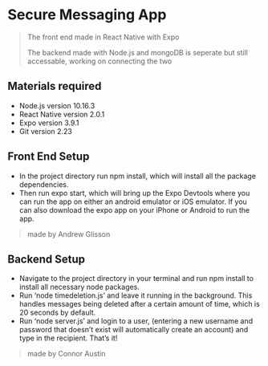 # Secure Messaging App

> The front end made in React Native with Expo <p> 
> The backend made with Node.js and mongoDB is seperate but still accessable, working on connecting the two

## Materials required
- Node.js version 10.16.3
- React Native version 2.0.1
- Expo version 3.9.1
- Git version 2.23

## Front End Setup

- In the project directory run npm install, which will install all the package dependencies.
- Then run expo start, which will bring up the Expo Devtools where you can run the app on either an android emulator or iOS emulator. If you can also download the expo app on your iPhone or Android to run the app.

> made by Andrew Glisson

## Backend Setup 
- Navigate to the project directory in your terminal and run npm install to install all necessary node packages.
- Run ‘node timedeletion.js’ and leave it running in the background. This handles messages being deleted after a certain amount of time, which is 20 seconds by default.
- Run ‘node server.js’ and login to a user, (entering a new username and password that doesn’t exist will automatically create an account) and type in the recipient. That’s it!

> made by Connor Austin
